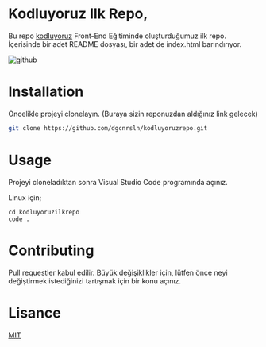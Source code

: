 # Kodluyoruz Ilk Repo,

Bu repo [kodluyoruz](https://www.kodluyoruz.org/) Front-End Eğitiminde oluşturduğumuz ilk repo. İçerisinde bir adet README dosyası, bir adet de index.html barındırıyor.

![github](images/github.png)

# Installation 

Öncelikle projeyi clonelayın. (Buraya sizin reponuzdan aldığınız link gelecek)

```bash
git clone https://github.com/dgcnrsln/kodluyoruzrepo.git
```

# Usage

Projeyi cloneladıktan sonra Visual Studio Code programında açınız.

Linux için;
```linux
cd kodluyoruzilkrepo
code .
```

# Contributing

Pull requestler kabul edilir. Büyük değişiklikler için, lütfen önce neyi değiştirmek istediğinizi tartışmak için bir konu açınız.

# Lisance

[MIT](https://choosealicense.com/licenses/mit/)

